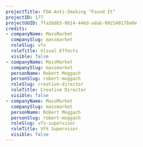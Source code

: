 ```yaml
---
projectTitle: FDA Anti-Smoking "Found It"
projectID: 177
projectUUID: 7fa26db5-0614-446d-adab-092140178a0e
credits:
- companyName: MassMarket
  companySlug: massmarket
  roleSlug: vfx
  roleTitle: Visual Effects
  visible: false
- companyName: MassMarket
  companySlug: massmarket
  personName: Robert Moggach
  personSlug: robert-moggach
  roleSlug: creative-director
  roleTitle: Creative Director
  visible: false
- companyName: MassMarket
  companySlug: massmarket
  personName: Robert Moggach
  personSlug: robert-moggach
  roleSlug: vfx-supervisor
  roleTitle: VFX Supervisor
  visible: false
---
```

